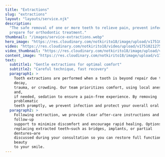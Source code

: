 ```yaml
---
title: "Extractions"
slug: "extractions"
layout: "layouts/service.njk"
description:
  "The safe removal of one or more teeth to relieve pain, prevent infection, or
  prepare for orthodontic treatment."
thumbnail: "/images/service-extractions.webp"
hero_image: "https://res.cloudinary.com/notkirito18/image/upload/v1751021159/Dentist-demo-website/services/hero%20images/extraction-hero.webp"
video: "https://res.cloudinary.com/notkirito18/video/upload/v1751021275/Dentist-demo-website/services/videos/Extraction-video.mp4"
video_thumbnail: "https://res.cloudinary.com/notkirito18/image/upload/v1751020438/Dentist-demo-website/services/video%20thumbnails/extraction-video-thumbnail.webp"
content_image: "https://res.cloudinary.com/notkirito18/image/upload/v1751138120/Dentist-demo-website/services/content%20images/extraction_s0suau.webp"
text:
  subtitle1: "Gentle extractions for optimal comfort"
  subtitle2: "Careful technique, fast recovery"
  paragraph1: >
    Tooth extractions are performed when a tooth is beyond repair due to
    decay,  
    trauma, or crowding. Our team prioritizes comfort, using local anesthesia
    and,  
    if needed, sedation to ensure a pain-free experience. By removing
    problematic  
    teeth promptly, we prevent infection and protect your overall oral health.
  paragraph2: >
    Following extraction, we provide clear after-care instructions and
    follow-up  
    support to minimize discomfort and encourage rapid healing. Options for  
    replacing extracted teeth—such as bridges, implants, or partial
    dentures—are  
    discussed during your consultation so you can restore full function and
    beauty  
    to your smile.
---
```

